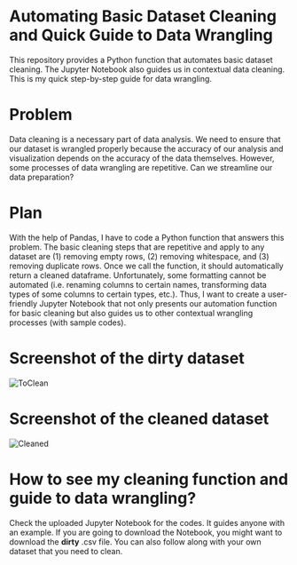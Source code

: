# Automating Basic Dataset Cleaning and Quick Guide to Data Wrangling
This repository provides a Python function that automates basic dataset cleaning. The Jupyter Notebook also guides us in contextual data cleaning. This is my quick step-by-step guide for data wrangling.

# Problem
Data cleaning is a necessary part of data analysis. We need to ensure that our dataset is wrangled properly because the accuracy of our analysis and visualization depends on the accuracy of the data themselves. However, some processes of data wrangling are repetitive. Can we streamline our data preparation? 

# Plan
With the help of Pandas, I have to code a Python function that answers this problem. The basic cleaning steps that are repetitive and apply to any dataset are (1) removing empty rows, (2) removing whitespace, and (3) removing duplicate rows. Once we call the function, it should automatically return a cleaned dataframe. Unfortunately, some formatting cannot be automated (i.e. renaming columns to certain names, transforming data types of some columns to certain types, etc.). Thus, I want to create a user-friendly Jupyter Notebook that not only presents our automation function for basic cleaning but also guides us to other contextual wrangling processes (with sample codes). 

# Screenshot of the dirty dataset
![ToClean](https://github.com/marvin-rubia/Automate-Basic-Dataset-Cleaning-and-Guide-to-Data-Wrangling-in-Python/assets/140475770/936268e1-d6a3-4367-8792-35b17b0c1060)

# Screenshot of the cleaned dataset
![Cleaned](https://github.com/marvin-rubia/Automate-Basic-Dataset-Cleaning-and-Guide-to-Data-Wrangling-in-Python/assets/140475770/9ccb0235-b2ea-4ee2-a8eb-0008aba3d229)

# How to see my cleaning function and guide to data wrangling? 
Check the uploaded Jupyter Notebook for the codes. It guides anyone with an example. If you are going to download the Notebook, you might want to download the __dirty__ .csv file. You can also follow along with your own dataset that you need to clean. 

